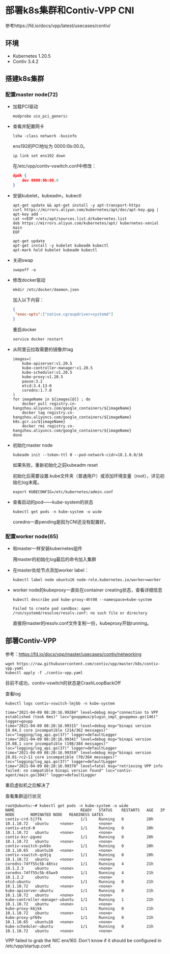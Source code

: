 # 部署k8s集群和Contiv-VPP CNI
参考https://fd.io/docs/vpp/latest/usecases/contiv/

## 环境

- Kubernetes 1.20.5
- Contiv 3.4.2

## 搭建k8s集群 

### 配置master node(72)

- 加载PCI驱动

  ```shell
  modprobe uio_pci_generic
  ```

- 查看并配置网卡

  ```shell
  lshw -class network -businfo
  ```

  ens192的PCI地址为 0000:0b:00.0。

  ```shell
  ip link set ens192 down
  ```

  在/etc/vpp/contiv-vswitch.conf中修改：

  ```json
  dpdk {
      dev 0000:0b:00.0
  }
  ```

- 安装kubelet，kubeadm，kubectl

  ```shell
  apt-get update && apt-get install -y apt-transport-https
  curl https://mirrors.aliyun.com/kubernetes/apt/doc/apt-key.gpg | apt-key add - 
  cat <<EOF >/etc/apt/sources.list.d/kubernetes.list
  deb https://mirrors.aliyun.com/kubernetes/apt/ kubernetes-xenial main
  EOF
  
  apt-get update
  apt-get install -y kubelet kubeadm kubectl
  apt-mark hold kubelet kubeadm kubectl
  ```

- 关闭swap

  ```shell
  swapoff -a
  ```

- 修改docker驱动

  ```shell
  mkdir /etc/docker/daemon.json
  ```

  加入以下内容：

  ```json
  {
   "exec-opts":["native.cgroupdriver=systemd"]
  }
  ```

  重启docker

  ```shell
  service docker restart
  ```

- 从阿里云拉取需要的镜像并tag

  ```shell
  images=(
      kube-apiserver:v1.20.5
      kube-controller-manager:v1.20.5
      kube-scheduler:v1.20.5
      kube-proxy:v1.20.5
      pause:3.2
      etcd:3.4.13-0
      coredns:1.7.0
  )
  for imageName in ${images[@]} ; do
      docker pull registry.cn-hangzhou.aliyuncs.com/google_containers/${imageName}
      docker tag registry.cn-hangzhou.aliyuncs.com/google_containers/${imageName} k8s.gcr.io/${imageName}
      docker rmi registry.cn-hangzhou.aliyuncs.com/google_containers/${imageName}
  done
  ```

- 初始化master node

  ```shell
  kubeadm init --token-ttl 0 --pod-network-cidr=10.1.0.0/16
  ```

  如果失败，重新初始化之前kubeadm reset

  初始化后需要设置.kube文件夹（普通用户）或添加环境变量（root），详见初始化log末尾。

  ```shell
  export KUBECONFIG=/etc/kubernetes/admin.conf
  ```

- 查看启动的pod——kube-system的状态

  ```shell
  kubectl get pods -n kube-system -o wide
  ```

  coredns一直pending是因为CNI还没有配置好。

### 配置worker node(65)

- 和master一样安装kubernetes组件

  用master的初始化log最后的命令加入集群

- 在master处给节点添加worker label：

  ```shell
  kubectl label node ubuntu16 node-role.kubernetes.io/worker=worker
  ```

- worker node的kubeproxy一直处在container creating状态，查看详细信息

  ```shell
  kubectl describe pod kube-proxy-4ht98 --namespace=kube-system
  
  Failed to create pod sandbox: open /run/systemd/resolve/resolv.conf: no such file or directory
  ```

  直接将master的resolv.conf文件复制一份，kubeproxy开始running。

## 部署Contiv-VPP

参考：<https://fd.io/docs/vpp/master/usecases/contiv/networking>

```shell
wget https://raw.githubusercontent.com/contiv/vpp/master/k8s/contiv-vpp.yaml
kubectl apply -f ./contiv-vpp.yaml
```

目前不成功，contiv-vswitch的状态是CrashLoopBackOff

查看log

```shell
kubectl logs contiv-vswitch-lmjbb -n kube-system

time="2021-04-09 08:20:16.99284" level=debug msg="connection to VPP established (took 6ms)" loc="govppmux/plugin_impl_govppmux.go(146)" logger=govpp
time="2021-04-09 08:20:16.99315" level=debug msg="binapi version 19.04.2 core incompatible (214/362 messages)" loc="logging/log_api.go(37)" logger=defaultLogger
time="2021-04-09 08:20:16.99341" level=debug msg="binapi version 19.08.1 core incompatible (198/384 messages)" loc="logging/log_api.go(37)" logger=defaultLogger
time="2021-04-09 08:20:16.99359" level=debug msg="binapi version 20.01-rc2~11 core incompatible (70/364 messages)" loc="logging/log_api.go(37)" logger=defaultLogger
time="2021-04-09 08:20:16.99370" level=fatal msg="retrieving VPP info failed: no compatible binapi version found" loc="contiv-agent/main.go(304)" logger=defaultLogger
```

重启虚拟机之后解决了

查看集群运行状况

```shell
root@ubuntu:~# kubectl get pods -n kube-system -o wide
NAME                             READY   STATUS    RESTARTS   AGE   IP           NODE       NOMINATED NODE   READINESS GATES
contiv-crd-5j7fk                 1/1     Running   0          20h   10.1.10.72   ubuntu     <none>           <none>
contiv-etcd-0                    1/1     Running   0          20h   10.1.10.72   ubuntu     <none>           <none>
contiv-ksr-pgvmz                 1/1     Running   0          20h   10.1.10.72   ubuntu     <none>           <none>
contiv-vswitch-pvk9x             1/1     Running   0          20h   10.1.10.65   ubuntu16   <none>           <none>
contiv-vswitch-qs9jq             1/1     Running   0          20h   10.1.10.72   ubuntu     <none>           <none>
coredns-74ff55c5b-48txz          1/1     Running   4          21h   10.1.2.3     ubuntu     <none>           <none>
coredns-74ff55c5b-65wx9          1/1     Running   4          21h   10.1.2.2     ubuntu     <none>           <none>
etcd-ubuntu                      1/1     Running   0          21h   10.1.10.72   ubuntu     <none>           <none>
kube-apiserver-ubuntu            1/1     Running   0          21h   10.1.10.72   ubuntu     <none>           <none>
kube-controller-manager-ubuntu   1/1     Running   1          21h   10.1.10.72   ubuntu     <none>           <none>
kube-proxy-k6jkk                 1/1     Running   0          21h   10.1.10.72   ubuntu     <none>           <none>
kube-proxy-pf69v                 1/1     Running   0          21h   10.1.10.65   ubuntu16   <none>           <none>
kube-scheduler-ubuntu            1/1     Running   0          21h   10.1.10.72   ubuntu     <none>           <none>
```

VPP failed to grab the NIC ens160. Don't know if it should be configured in /etc/vpp/startup.conf.

